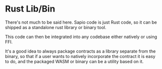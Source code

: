 # Rust Lib/Bin

There's not much to be said here. Sapio code is just Rust code, so it can be
shipped as a standalone rust library or binary tool.

This code can then be integrated into any codebase either natively or using
FFI.

It's a good idea to always package contracts as a library separate from the
binary, so that if a user wants to natively incorporate the contract it is
easy to do, and the packaged WASM or binary can be a utility based on it.

